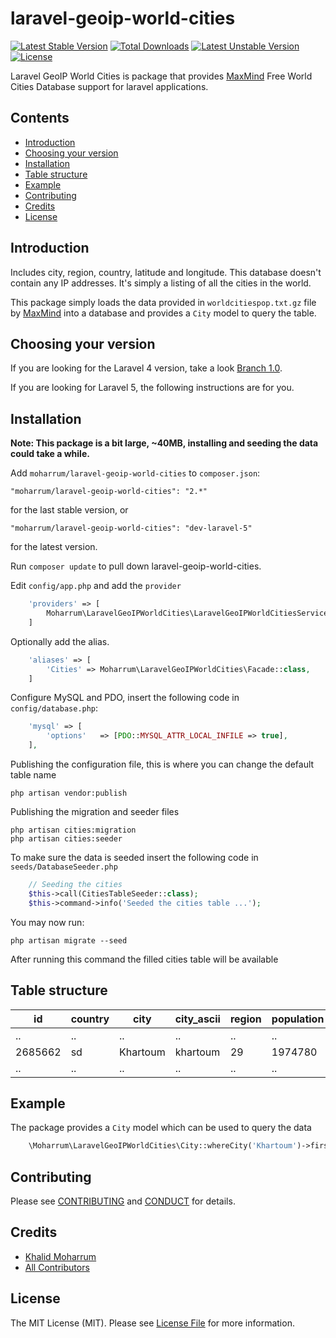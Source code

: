 # laravel-geoip-world-cities

[![Latest Stable Version](https://poser.pugx.org/moharrum/laravel-geoip-world-cities/v/stable)](https://packagist.org/packages/moharrum/laravel-geoip-world-cities) [![Total Downloads](https://poser.pugx.org/moharrum/laravel-geoip-world-cities/downloads)](https://packagist.org/packages/moharrum/laravel-geoip-world-cities) [![Latest Unstable Version](https://poser.pugx.org/moharrum/laravel-geoip-world-cities/v/unstable)](https://packagist.org/packages/moharrum/laravel-geoip-world-cities) [![License](https://poser.pugx.org/moharrum/laravel-geoip-world-cities/license)](https://packagist.org/packages/moharrum/laravel-geoip-world-cities)

Laravel GeoIP World Cities is package that provides [MaxMind](https://www.maxmind.com/en/free-world-cities-database) Free World Cities Database support for laravel applications.

## Contents

- [Introduction](#introduction)
- [Choosing your version](#choosing-your-version)
- [Installation](#installation)
- [Table structure](#table-structure)
- [Example](#example)
- [Contributing](#contributing)
- [Credits](#credits)
- [License](#license)

## Introduction

Includes city, region, country, latitude and longitude. This database doesn't contain any IP addresses. It's simply a listing of all the cities in the world.

This package simply loads the data provided in `worldcitiespop.txt.gz` file by [MaxMind](https://www.maxmind.com/) into a database and provides a `City` model to query the table.

## Choosing your version

If you are looking for the Laravel 4 version, take a look [Branch 1.0](https://github.com/moharrum/laravel-geoip-world-cities/tree/1.0).

If you are looking for Laravel 5, the following instructions are for you.

## Installation

**Note: This package is a bit large, ~40MB, installing and seeding the data could take a while.**

Add `moharrum/laravel-geoip-world-cities` to `composer.json`:

    "moharrum/laravel-geoip-world-cities": "2.*"

for the last stable version, or

    "moharrum/laravel-geoip-world-cities": "dev-laravel-5"

for the latest version.

Run `composer update` to pull down laravel-geoip-world-cities.

Edit `config/app.php` and add the `provider`

```php
    'providers' => [
        Moharrum\LaravelGeoIPWorldCities\LaravelGeoIPWorldCitiesServiceProvider::class,
    ]
```

Optionally add the alias.

```php
    'aliases' => [
        'Cities' => Moharrum\LaravelGeoIPWorldCities\Facade::class,
    ]
```

Configure MySQL and PDO, insert the following code in `config/database.php`:

```php
    'mysql' => [
        'options'   => [PDO::MYSQL_ATTR_LOCAL_INFILE => true],
    ],
```

Publishing the configuration file, this is where you can change the default table name

    php artisan vendor:publish

Publishing the migration and seeder files

    php artisan cities:migration
    php artisan cities:seeder

To make sure the data is seeded insert the following code in `seeds/DatabaseSeeder.php`

```php
    // Seeding the cities
    $this->call(CitiesTableSeeder::class);
    $this->command->info('Seeded the cities table ...'); 
```

You may now run:

    php artisan migrate --seed
    
After running this command the filled cities table will be available

## Table structure

| id       | country  | city      | city_ascii  | region  | population  | latitude  | longitude  |
| -------- | ---------| --------- | ----------- | ------- | ----------- | --------- | ---------- |
| ..       | ..       | ..        | ..          | ..      | ..          | ..        | ..         |
| 2685662  | sd       | Khartoum  | khartoum    | 29      | 1974780     | 15.588056 | 32.534167  |
| ..       | ..       | ..        | ..          | ..      | ..          | ..        | ..         |

## Example

The package provides a `City` model which can be used to query the data

```php
    \Moharrum\LaravelGeoIPWorldCities\City::whereCity('Khartoum')->first();
```

## Contributing

Please see [CONTRIBUTING](CONTRIBUTING.md) and [CONDUCT](CONDUCT.md) for details.

## Credits

- [Khalid Moharrum][link-author]
- [All Contributors][link-contributors]

## License

The MIT License (MIT). Please see [License File](LICENSE.md) for more information.

[link-packagist]: https://packagist.org/packages/moharrum/laravel-geoip-world-cities
[link-downloads]: https://packagist.org/packages/moharrum/laravel-geoip-world-cities
[link-author]: https://github.com/moharrum
[link-contributors]: ../../contributors
